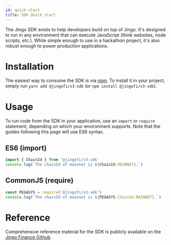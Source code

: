 ```yaml
---
id: quick-start
title: SDK Quick start
---
```


The Jingo SDK exists to help developers build on top of Jingo. It's designed to run in any environment that can execute JavaScript (think websites, node scripts, etc.). While simple enough to use in a hackathon project, it's also robust enough to power production applications.

# Installation

The easiest way to consume the SDK is via [npm](https://github.com/Jingo-Finance/v1-sdk). To install it in your project, simply run `yarn add @jingofi/v3-sdk` (or `npm install @jingofi/v3-sdk`).

# Usage

To run code from the SDK in your application, use an `import` or `require` statement, depending on which your environment supports. Note that the guides following this page will use ES6 syntax.

## ES6 (import)

```typescript
import { ChainId } from '@jingofi/v3-sdk'
console.log(`The chainId of mainnet is ${ChainId.MAINNET}.`)
```

## CommonJS (require)

```typescript
const PEGASYS = require('@jingofi/v3-sdk')
console.log(`The chainId of mainnet is ${PEGASYS.ChainId.MAINNET}.`)
```

# Reference

Comprehensive reference material for the SDK is publicly available on the [Jingo Finance Github](https://github.com/Jingo).
